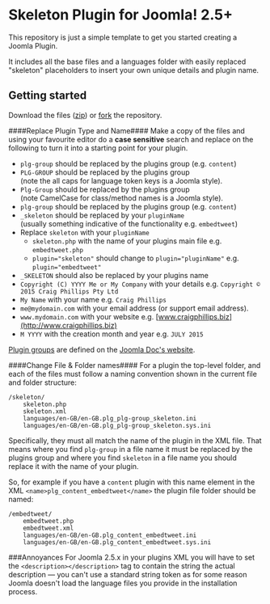 Skeleton Plugin for Joomla! 2.5+
================================

This repository is just a simple template to get you started creating a Joomla Plugin.

It includes all the base files and a languages folder with easily replaced "skeleton" placeholders to insert your own unique details and plugin name.

Getting started
---------------
Download the files ([zip][3]) or [fork][4] the repository.

####Replace Plugin Type and Name####
Make a copy of the files and using your favourite editor do a **case sensitive** search and replace on the following to turn it into a starting point for your plugin.

- `plg-group` should be replaced by the plugins group (e.g. `content`)
- `PLG-GROUP` should be replaced by the plugins group<br />(note the all caps for language token keys is a Joomla style).
- `Plg-Group` should be replaced by the plugins group<br />(note CamelCase for class/method names is a Joomla style).
- `plg-group` should be replaced by the plugins group (e.g. `content`)
- `_skeleton` should be replaced by your `pluginName`<br />(usually something indicative of the functionality e.g. `embedtweet`)
- Replace `skeleton` with your `pluginName` 
    - `skeleton.php` with the name of your plugins main file e.g. `embedtweet.php`
    - `plugin="skeleton"` should change to `plugin="pluginName"` e.g. `plugin="embedtweet"`
- `_SKELETON` should also be replaced by your plugins name
- `Copyright (C) YYYY Me or My Company` with your details e.g. `Copyright © 2015 Craig Phillips Pty Ltd`
- `My Name` with your name e.g. `Craig Phillips`
- `me@mydomain.com` with your email address (or support email address).
- `www.mydomain.com` with your website e.g. [www.craigphillips.biz](http://www.craigphillips.biz)
- `M YYYY` with the creation month and year e.g. `JULY 2015`

[Plugin groups][1] are defined on the [Joomla Doc's website][2].

####Change File & Folder names####
For a plugin the top-level folder, and each of the files must follow a naming convention shown in the current file and folder structure:

	/skeleton/
		skeleton.php
		skeleton.xml
		languages/en-GB/en-GB.plg_plg-group_skeleton.ini
		languages/en-GB/en-GB.plg_plg-group_skeleton.sys.ini

Specifically, they must all match the name of the plugin in the XML file. That means where you find `plg-group` in a file name it must be replaced by the plugins group and where you find `skeleton` in a file name you should replace it with the name of your plugin.

So, for example if you have a `content` plugin with this name element in the XML `<name>plg_content_embedtweet</name>` the plugin file folder should be named:

	/embedtweet/
		embedtweet.php
		embedtweet.xml
		languages/en-GB/en-GB.plg_content_embedtweet.ini
		languages/en-GB/en-GB.plg_content_embedtweet.sys.ini

###Annoyances
For Joomla 2.5.x in your plugins XML you will have to set the `<description></description>` tag to contain the string the actual description — you can't use a standard string token as for some reason Joomla doesn't load the language files you provide in the installation process.

[1]: http://docs.joomla.org/Plugin/Events
[2]: http://docs.joomla.org
[3]: https://github.com/cppl/Skeleton-Plugin-for-Joomla/archive/master.zip
[4]: https://github.com/cppl/Skeleton-Plugin-for-Joomla/fork
